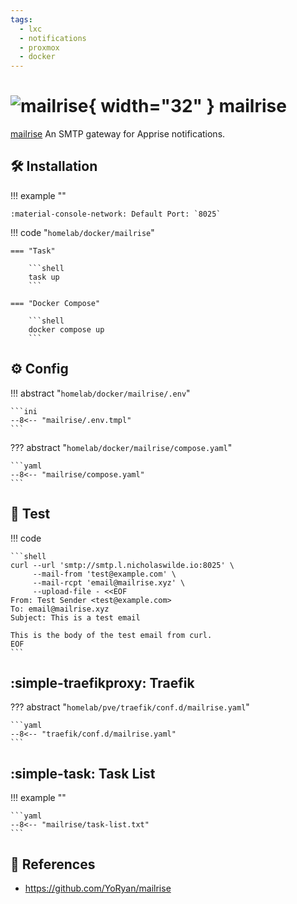 ```yaml
---
tags:
  - lxc
  - notifications
  - proxmox
  - docker
---
```

# ![mailrise](https://raw.githubusercontent.com/YoRyan/mailrise/refs/heads/main/src/mailrise/asset/mailrise-info-128x128.png){ width="32" } mailrise

[mailrise][1] An SMTP gateway for Apprise notifications.

## :hammer_and_wrench: Installation

!!! example ""

    :material-console-network: Default Port: `8025`

!!! code "`homelab/docker/mailrise`"

    === "Task"
    
        ```shell
        task up
        ```

    === "Docker Compose"
    
        ```shell
        docker compose up
        ```

## :gear: Config

!!! abstract "`homelab/docker/mailrise/.env`"

    ```ini
    --8<-- "mailrise/.env.tmpl"
    ```

??? abstract "`homelab/docker/mailrise/compose.yaml`"

    ```yaml
    --8<-- "mailrise/compose.yaml"
    ```

## :test_tube: Test

!!! code

    ```shell
    curl --url 'smtp://smtp.l.nicholaswilde.io:8025' \
         --mail-from 'test@example.com' \
         --mail-rcpt 'email@mailrise.xyz' \
         --upload-file - <<EOF
    From: Test Sender <test@example.com>
    To: email@mailrise.xyz
    Subject: This is a test email
    
    This is the body of the test email from curl.
    EOF
    ```

## :simple-traefikproxy: Traefik

??? abstract "`homelab/pve/traefik/conf.d/mailrise.yaml`"

    ```yaml
    --8<-- "traefik/conf.d/mailrise.yaml"
    ```

## :simple-task: Task List

!!! example ""

    ```yaml
    --8<-- "mailrise/task-list.txt"
    ```

## :link: References

- <https://github.com/YoRyan/mailrise>

[1]: <https://github.com/YoRyan/mailrise>
